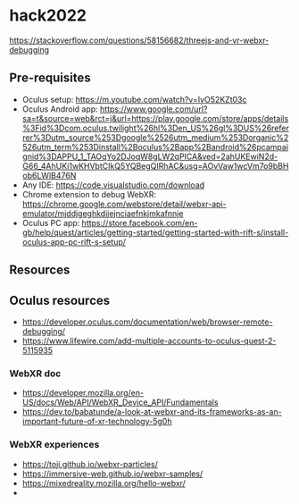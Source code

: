 # hack2022

https://stackoverflow.com/questions/58156682/threejs-and-vr-webxr-debugging

## Pre-requisites
- Oculus setup: https://m.youtube.com/watch?v=IyO52KZt03c
- Oculus Android app: https://www.google.com/url?sa=t&source=web&rct=j&url=https://play.google.com/store/apps/details%3Fid%3Dcom.oculus.twilight%26hl%3Den_US%26gl%3DUS%26referrer%3Dutm_source%253Dgoogle%2526utm_medium%253Dorganic%2526utm_term%253Dinstall%2Boculus%2Bapp%2Bandroid%26pcampaignid%3DAPPU_1_TAOqYo2DJoqW8gLW2qPICA&ved=2ahUKEwiN2d-G66_4AhUKi1wKHVbtCIkQ5YQBegQIRhAC&usg=AOvVaw1wcVm7o9bBHob6LWlB476N
- Any IDE: https://code.visualstudio.com/download
- Chrome extension to debug WebXR: https://chrome.google.com/webstore/detail/webxr-api-emulator/mjddjgeghkdijejnciaefnkjmkafnnje
- Oculus PC app: https://store.facebook.com/en-gb/help/quest/articles/getting-started/getting-started-with-rift-s/install-oculus-app-pc-rift-s-setup/

## Resources
## Oculus resources
- https://developer.oculus.com/documentation/web/browser-remote-debugging/
- https://www.lifewire.com/add-multiple-accounts-to-oculus-quest-2-5115935
### WebXR doc
- https://developer.mozilla.org/en-US/docs/Web/API/WebXR_Device_API/Fundamentals
- https://dev.to/babatunde/a-look-at-webxr-and-its-frameworks-as-an-important-future-of-xr-technology-5g0h

### WebXR experiences
- https://toji.github.io/webxr-particles/
- https://immersive-web.github.io/webxr-samples/
- https://mixedreality.mozilla.org/hello-webxr/
- 
